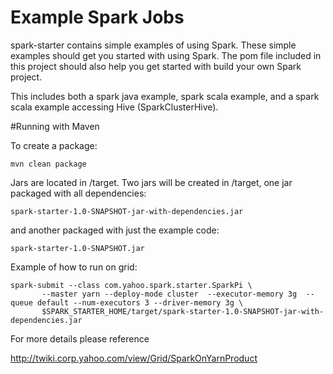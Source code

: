 # Example Spark Jobs

spark-starter contains simple examples of using Spark.  These simple examples should get you started with using Spark.  The pom file included in this project should also help you get started with build your own Spark project. 

This includes both a spark java example, spark scala example, and a spark scala example accessing Hive (SparkClusterHive).

#Running with Maven

To create a package:

```
mvn clean package
```

Jars are located in <project-root>/target.  Two jars will be created in <project-root>/target, one jar packaged with all dependencies:

```
spark-starter-1.0-SNAPSHOT-jar-with-dependencies.jar
```

and another packaged with just the example code:

```
spark-starter-1.0-SNAPSHOT.jar
```

Example of how to run on grid:
```
spark-submit --class com.yahoo.spark.starter.SparkPi \
       --master yarn --deploy-mode cluster  --executor-memory 3g  --queue default --num-executors 3 --driver-memory 3g \
       $SPARK_STARTER_HOME/target/spark-starter-1.0-SNAPSHOT-jar-with-dependencies.jar
```

For more details please reference 

http://twiki.corp.yahoo.com/view/Grid/SparkOnYarnProduct
